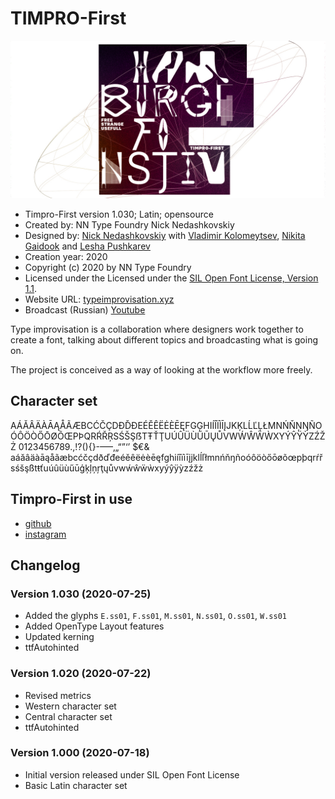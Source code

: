 # TIMPRO-First


![](https://github.com/nnedashkovsky/typeimprovisation/blob/master/img/timpro_first_hamb.jpg)

- Timpro-First version 1.030; Latin; opensource
- Created by: NN Type Foundry Nick Nedashkovskiy
- Designed by: [Nick Nedashkovskiy](https://www.instagram.com/nnedashkovskiy/) with [Vladimir Kolomeytsev](https://www.instagram.com/vororya_kolomeytsev/), [Nikita Gaidook](https://www.instagram.com/gaido/) and [Lesha Pushkarev](https://www.instagram.com/pushkarev/) 
- Creation year: 2020
- Copyright (c) 2020 by NN Type Foundry
- Licensed under the Licensed under the [SIL Open Font License, Version 1.1](./LICENSE.txt).
- Website URL: [typeimprovisation.xyz](http://typeimprovisation.xyz/2/)
- Broadcast (Russian) [Youtube](https://www.youtube.com/watch?v=LHKvc95BF_8&feature=emb_title)

Type improvisation is a collaboration where designers work together to create a font, talking about different topics and broadcasting what is going on.

The project is conceived as a way of looking at the workflow more freely.

## Character set

AÁĂÂÄÀĀĄÅÃÆBCĆČÇDÐĎĐEÉĚÊËĖÈĒĘFGĢHIÍÎÏÌĪĮJKĶLĹĽĻŁMNŃŇŅŊÑOÓÔÖÒŐŌØÕŒPÞQRŔŘŖSŚŠŞẞTŦŤŢUÚÛÜÙŰŪŲŮVWẂŴẄẀXYÝŶŸỲZŹŽŻ
0123456789.,!?(){}-–—‚„“”‘’ $€&
aáăâäàāąåãæbcćčçdðďđeéěêëėèēęfghiíîïìīįjklĺľłmnńňŋñoóôöòőōøõœpþqrŕřsśšşßtŧťuúûüùűūģķļņŗţųůvwẃŵẅẁxyýŷÿỳzźžż

## Timpro-First in use
- [github](https://github.com/nnedashkovsky/typeimprovisation/tree/master/TimproFirst/inUse)
- [instagram](https://www.instagram.com/typeimprovisation/)

## Changelog

### Version 1.030 (2020-07-25)

- Added the glyphs `E.ss01`, `F.ss01`, `M.ss01`, `N.ss01`, `O.ss01`, `W.ss01`
- Added OpenType Layout features
- Updated kerning
- ttfAutohinted

### Version 1.020 (2020-07-22)
- Revised metrics
- Western character set
- Central character set
- ttfAutohinted

### Version 1.000 (2020-07-18)

- Initial version released under SIL Open Font License
- Basic Latin character set
